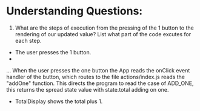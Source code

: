 # Understanding Questions:
1. What are the steps of execution from the pressing of the 1 button to the rendering of our updated value? List what part of the code excutes for each step.
* The user presses the 1 button.
* 
...
When the user presses the one button the App reads the onClick event handler of the button, which routes to the file actions/index.js reads the "addOne" function. This directs the program to read the case of ADD_ONE, this returns the spread state value with state.total adding on one.

* TotalDisplay shows the total plus 1.
